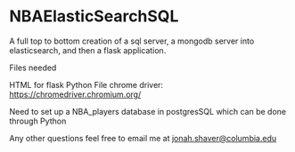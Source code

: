 # NBAElasticSearchSQL
A full top to bottom creation of a sql server, a mongodb server into elasticsearch, and then a flask application. 


Files needed

HTML for flask
Python File
chrome driver: https://chromedriver.chromium.org/

Need to set up a NBA_players database in postgresSQL which can be done through Python

Any other questions feel free to email me at jonah.shaver@columbia.edu



